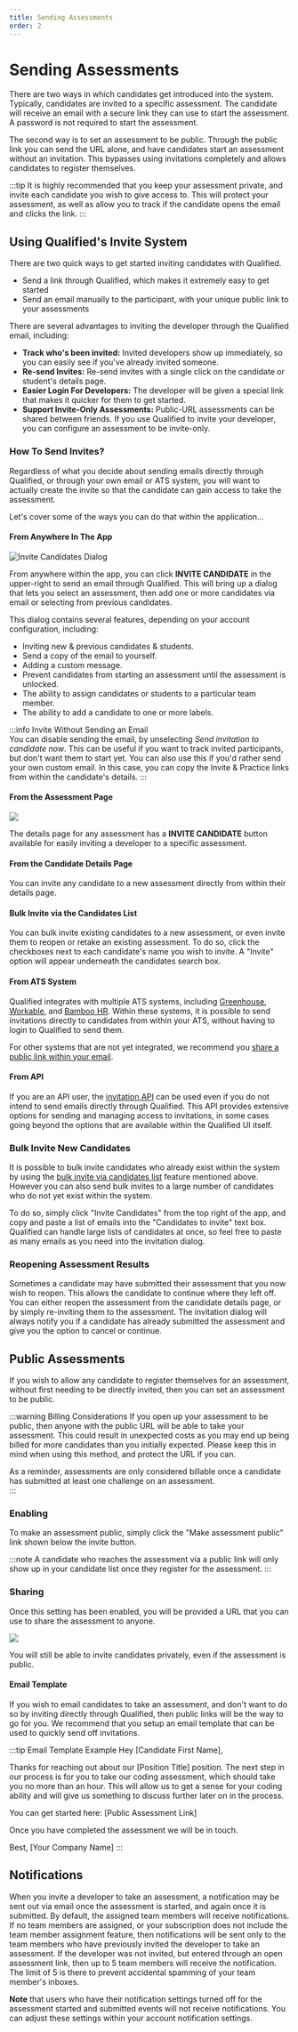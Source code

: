 ```yaml
---
title: Sending Assessments
order: 2
---
```


# Sending Assessments
There are two ways in which candidates get introduced into the system. Typically, candidates are invited to a specific assessment. The candidate will receive an email with a secure link they can use to start the assessment. A password is not required to start the assessment.

The second way is to set an assessment to be public. Through the public link you can send the URL alone, and have candidates start an assessment without an invitation. This bypasses using invitations completely and allows candidates to register themselves. 

:::tip
It is highly recommended that you keep your assessment private, and invite each candidate you wish to give access to. This will protect your assessment, as well as allow you to track if the candidate opens the email and clicks the link.
::: 

## Using Qualified's Invite System

There are two quick ways to get started inviting candidates with Qualified.

- Send a link through Qualified, which makes it extremely easy to get started
- Send an email manually to the participant, with your unique public link to your assessments

There are several advantages to inviting the developer through the Qualified email, including:

- **Track who's been invited:** Invited developers show up immediately, so you can easily see if you've already invited someone.
- **Re-send Invites:** Re-send invites with a single click on the candidate or student's details page.
- **Easier Login For Developers:** The developer will be given a special link that makes it quicker for them to get started.
- **Support Invite-Only Assessments:** Public-URL assessments can be shared between friends. If you use Qualified to invite your developer, you can configure an assessment to be invite-only.


### How To Send Invites?
Regardless of what you decide about sending emails directly through Qualified, or through your own email or ATS system, you will want to actually create the invite so that the candidate can gain access to take the assessment. 

Let's cover some of the ways you can do that within the application...

#### From Anywhere In The App

![Invite Candidates Dialog](/images/hire/invite-dialog.png)

From anywhere within the app, you can click **INVITE CANDIDATE** in the upper-right to send an email through Qualified. This will bring up a dialog that lets you select an assessment, then add one or more candidates via email or selecting from previous candidates.

This dialog contains several features, depending on your account configuration, including:

- Inviting new & previous candidates & students.
- Send a copy of the email to yourself.
- Adding a custom message.
- Prevent candidates from starting an assessment until the assessment is unlocked.
- The ability to assign candidates or students to a particular team member.
- The ability to add a candidate to one or more labels.

:::info Invite Without Sending an Email  
You can disable sending the email, by unselecting _Send invitation to candidate now_.
This can be useful if you want to track invited participants, but don't want them to start yet. You can also use this if you'd rather send your own custom email. In this case, you can copy the Invite & Practice links from within the candidate's details.
:::

#### From the Assessment Page

![ ](/images/hire/assessment-invite-candidate.png)

The details page for any assessment has a **INVITE CANDIDATE** button available for easily inviting a developer to a specific assessment.

#### From the Candidate Details Page
You can invite any candidate to a new assessment directly from within their details page.

#### Bulk Invite via the Candidates List
You can bulk invite existing candidates to a new assessment, or even invite them to reopen or retake an existing assessment. To do so, click the checkboxes next to each candidate's name you wish to invite. A "Invite" option will appear underneath the candidates search box.

#### From ATS System
Qualified integrates with multiple ATS systems, including [Greenhouse](/integrations/ats-integrations/greenhouse), [Workable](/integrations/ats-integrations/workable), and [Bamboo HR](/integrations/ats-integrations/bamboo). Within these systems, it is possible to send invitations directly to candidates from within your ATS, without having to login to Qualified to send them.

For other systems that are not yet integrated, we recommend you [share a public link within your email](#sharing). 

#### From API
If you are an API user, the [invitation API](/integrations/custom-integrations/api/#assessment-invitations-invite-candidates) can be used even if you do not intend to send emails directly through Qualified. This API provides extensive options for sending and managing access to invitations, in some cases going beyond the options that are available within the Qualified UI itself.

### Bulk Invite New Candidates
It is possible to bulk invite candidates who already exist within the system by using the [bulk invite via candidates list](#bulk-invite-via-the-candidates-list) feature mentioned above. However you can also send bulk invites to a large number of candidates who do not yet exist within the system. 

To do so, simply click "Invite Candidates" from the top right of the app, and copy and paste a list of emails into the "Candidates to invite" text box. Qualified can handle large lists of candidates at once, so feel free to paste as many emails as you need into the invitation dialog. 

### Reopening Assessment Results
Sometimes a candidate may have submitted their assessment that you now wish to reopen. This allows the candidate to continue where they left off. You can either reopen the assessment from the candidate details page, or by simply re-inviting them to the assessment. The invitation dialog will always notify you if a candidate has already submitted the assessment and give you the option to cancel or continue.    

## Public Assessments
If you wish to allow any candidate to register themselves for an assessment, without first needing to be directly invited, then you can set an assessment to be public.  

:::warning Billing Considerations
If you open up your assessment to be public, then anyone with the public URL will be able to take your assessment. This could result in unexpected costs as you may end up being billed for more candidates than you initially expected. Please keep this in mind when using this method, and protect the URL if you can.

As a reminder, assessments are only considered billable once a candidate has submitted at least one challenge on an assessment.  
:::

### Enabling
To make an assessment public, simply click the "Make assessment public" link shown below the invite button. 

:::note
A candidate who reaches the assessment via a public link will only show up in your candidate list once they register for the assessment.
:::

### Sharing
Once this setting has been enabled, you will be provided a URL that you can use to share the assessment to anyone. 

![ ](/images/hire/invite-actions.png)

You will still be able to invite candidates privately, even if the assessment is public.

#### Email Template
If you wish to email candidates to take an assessment, and don't want to do so by inviting directly through Qualified, then public links will be the way to go for you. We recommend that you setup an email template that can be used to quickly send off invitations.  

:::tip Email Template Example
Hey [Candidate First Name],

Thanks for reaching out about our [Position Title] position. The next step in our process is for you to take our coding assessment, which should take you no more than an hour. This will allow us to get a sense for your coding ability and will give us something to discuss further later on in the process.

You can get started here: [Public Assessment Link]

Once you have completed the assessment we will be in touch.

Best,
[Your Company Name] 
:::

## Notifications

When you invite a developer to take an assessment, a notification may be sent out via email once the assessment is started, and again once it is submitted. By default, the assigned team members will receive notifications. If no team members are assigned, or your subscription does not include the team member assignment feature, then notifications will be sent only to the team members who have previously invited the developer to take an assessment. If the developer was not invited, but entered through an open assessment link, then up to 5 team members will receive the notification. The limit of 5 is there to prevent accidental spamming of your team member's inboxes.

**Note** that users who have their notification settings turned off for the assessment started and submitted events will not receive notifications. You can adjust these settings within your account notification settings.
